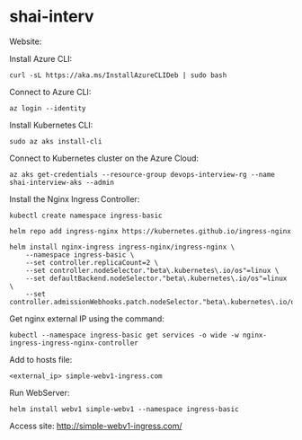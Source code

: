 # shai-interv


Website:

Install Azure CLI:
```
curl -sL https://aka.ms/InstallAzureCLIDeb | sudo bash
```
Connect to Azure CLI:
```
az login --identity
```
Install Kubernetes CLI:
```
sudo az aks install-cli
```
Connect to Kubernetes cluster on the Azure Cloud:
```
az aks get-credentials --resource-group devops-interview-rg --name shai-interview-aks --admin
```

Install the Nginx Ingress Controller:
```
kubectl create namespace ingress-basic

helm repo add ingress-nginx https://kubernetes.github.io/ingress-nginx

helm install nginx-ingress ingress-nginx/ingress-nginx \
    --namespace ingress-basic \
    --set controller.replicaCount=2 \
    --set controller.nodeSelector."beta\.kubernetes\.io/os"=linux \
    --set defaultBackend.nodeSelector."beta\.kubernetes\.io/os"=linux \
    --set controller.admissionWebhooks.patch.nodeSelector."beta\.kubernetes\.io/os"=linux

```
Get nginx external IP using the command:
```
kubectl --namespace ingress-basic get services -o wide -w nginx-ingress-ingress-nginx-controller
```

Add to hosts file:
```
<external_ip> simple-webv1-ingress.com
```

Run WebServer:
```
helm install webv1 simple-webv1 --namespace ingress-basic
```


Access site:
http://simple-webv1-ingress.com/





